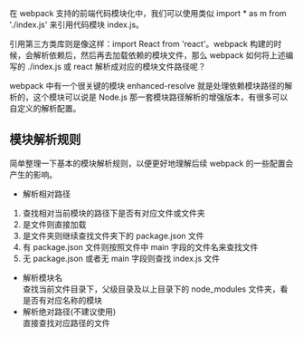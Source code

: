 在 webpack 支持的前端代码模块化中，我们可以使用类似 import * as m from './index.js' 来引用代码模块 index.js。

引用第三方类库则是像这样：import React from 'react'。webpack 构建的时候，会解析依赖后，然后再去加载依赖的模块文件，那么 webpack 如何将上述编写的 ./index.js 或 react 解析成对应的模块文件路径呢？

webpack 中有一个很关键的模块 enhanced-resolve 就是处理依赖模块路径的解析的，这个模块可以说是 Node.js 那一套模块路径解析的增强版本，有很多可以自定义的解析配置。

## 模块解析规则

简单整理一下基本的模块解析规则，以便更好地理解后续 webpack 的一些配置会产生的影响。

- 解析相对路径   
1. 查找相对当前模块的路径下是否有对应文件或文件夹
2. 是文件则直接加载
3. 是文件夹则继续查找文件夹下的 package.json 文件
4. 有 package.json 文件则按照文件中 main 字段的文件名来查找文件
5. 无 package.json 或者无 main 字段则查找 index.js 文件
- 解析模块名   
查找当前文件目录下，父级目录及以上目录下的 node_modules 文件夹，看是否有对应名称的模块
- 解析绝对路径(不建议使用)   
直接查找对应路径的文件
